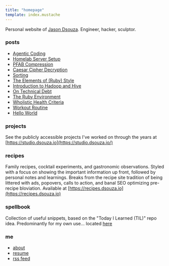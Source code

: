 ```yaml
---
title: "homepage"
template: index.mustache
---
```


Personal website of [Jason Dsouza](/about). Engineer, hacker, sculptor.

### posts

- [Agentic Coding](post/agentic-coding)
- [Homelab Server Setup](post/homelab-server)
- [PFAB Compression](post/pfab-compression)
- [Caesar Cipher Decryption](post/caesar-cipher-decryption)
- [Sorting](post/sorting)
- [The Elements of (Ruby) Style](post/elements-of-ruby-style)
- [Introduction to Hadoop and Hive](post/hadoop-and-hive)
- [On Technical Debt](post/technical-debt)
- [The Ruby Environment](post/ruby-environment)
- [Wholistic Health Criteria](post/wholistic-health-criteria)
- [Workout Routine](post/workout-routine)
- [Hello World](post/hello-world)

### projects

See the publicly accessible projects I've worked on through the years at [https://studio.dsouza.io](https://studio.dsouza.io/)

### recipes

Family recipes, cocktail experiments, and gastronomic observations. Styled with a focus on showing the important information up front, followed by personal notes and learnings. Breaks from the recipe site tradition of being littered with ads, popovers, calls to action, and banal SEO optimizing pre-recipe bloviation. Available at [https://recipes.dsouza.io](https://recipes.dsouza.io)

### spellbook

Collection of useful snippets, based on the "Today I Learned (TIL)" repo idea. Predominantly for my own use... located [here](/spells/)

### me

- [about](/about)
- [resume](/resume)
- [rss feed](/rss.xml)
